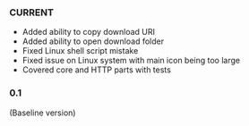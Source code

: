 ### CURRENT
* Added ability to copy download URI
* Added ability to open download folder
* Fixed Linux shell script mistake
* Fixed issue on Linux system with main icon being too large
* Covered core and HTTP parts with tests

### 0.1
(Baseline version)
